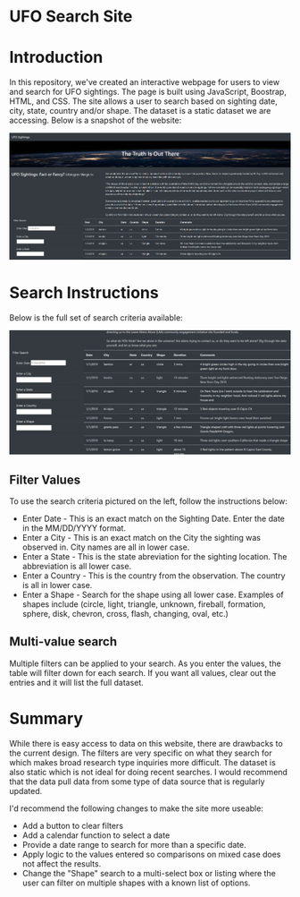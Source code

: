 # UFO Search Site

# Introduction

In this repository, we've created an interactive webpage for users to view and search for UFO sightings.  The page is built using JavaScript, Boostrap,  HTML, and CSS.  The site allows a user to search based on sighting date, city, state, country and/or shape.  The dataset is a static dataset we are accessing.  Below is a snapshot of the website:

![Initial Screen](static/images/initial_screen.png)

# Search Instructions
Below is the full set of search criteria available:

![Clear Filters](static/images/clear_filters.PNG)

## Filter Values
To use the search criteria pictured on the left, follow the instructions below:   

* Enter Date - This is an exact match on the Sighting Date.  Enter the date in the MM/DD/YYYY format.
* Enter a City - This is an exact match on the City the sighting was observed in.  City names are all in lower case.
* Enter a State - This is the state abreviation for the sighting location.  The abbreviation is all lower case.
* Enter a Country - This is the country from the observation.  The country is all in lower case.
* Enter a Shape - Search for the shape using all lower case. Examples of shapes include (circle, light, triangle, unknown, fireball, formation, sphere, disk, chevron, cross, flash, changing, oval, etc.)

## Multi-value search
Multiple filters can be applied to your search.  As you enter the values, the table will filter down for each search. If you want all values, clear out the entries and it will list the full dataset. 

# Summary

While there is easy access to data on this website, there are drawbacks to the current design.  The filters are very specific on what they search for which makes broad research type inquiries more difficult.  The dataset is also static which is not ideal for doing recent searches.  I would recommend that the data pull data from some type of data source that is regularly updated.  

I'd recommend the following changes to make the site more useable:

* Add a button to clear filters
* Add a calendar function to select a date
* Provide a date range to search for more than a specific date.
* Apply logic to the values entered so comparisons on mixed case does not affect the results.
* Change the "Shape" search to a multi-select box or listing where the user can filter on multiple shapes with a known list of options.
